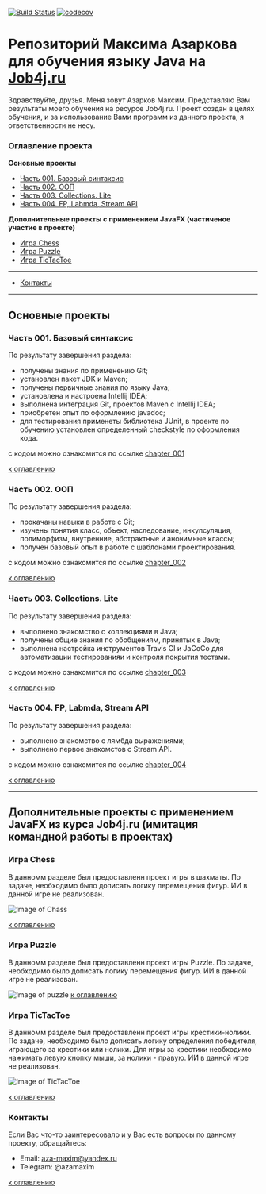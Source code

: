 [![Build Status](https://travis-ci.org/maximazarkov/job4j.svg?branch=master)](https://travis-ci.org/maximazarkov/job4j)
[![codecov](https://codecov.io/gh/maximazarkov/job4j/branch/master/graph/badge.svg)](https://codecov.io/gh/maximazarkov/job4j)

# Репозиторий Максима Азаркова для обучения языку Java на [Job4j.ru](#Job4j.ru)
Здравствуйте, друзья. Меня зовут Азарков Максим. Представляю Вам результаты моего обучения на ресурсе Job4j.ru.
Проект создан в целях обучения, и за использование Вами программ из данного проекта, я ответственности не несу.

### Оглавление проекта
**Основные проекты**
+ [Часть 001. Базовый синтаксис](#Часть-001-Базовый-синтаксис)
+ [Часть 002. ООП](#Часть-002-ООП)
+ [Часть 003. Collections. Lite](#Часть-003-Collections-Lite)
+ [Часть 004. FP, Labmda, Stream API](#Часть-004-FP-Labmda-Stream-API)

**Дополнительные проекты с применением JavaFX (частиченое участие в проекте)**
+ [Игра Chess](#Игра-Chess)
+ [Игра Puzzle](#Игра-Puzzle)
+ [Игра TicTacToe](#Игра-TicTacToe)

***
+ [Контакты](#Контакты)
***

## Основные проекты
### Часть 001. Базовый синтаксис
По результату завершения раздела:
+ получены знания по применению Git;
+ установлен пакет JDK и Maven;
+ получены первичные знания по языку Java;
+ установлена и настроена Intellij IDEA;
+ выполнена интеграция Git, проектов Maven с Intellij IDEA;
+ приобретен опыт по оформлению javadoc;
+ для тестирования применеты библиотека JUnit, в проекте по обучению установлен определенный checkstyle по оформления кода.

с кодом можно ознакомится по ссылке [chapter_001](https://github.com/maximazarkov/job4j/tree/master/chapter_001)

[к оглавлению](#Оглавление-проекта)

### Часть 002. ООП
По результату завершения раздела:
+ прокачаны навыки в работе с Git;
+ изучены понятия класс, объект, наследование, инкупсуляция, полиморфизм, внутренние, абстрактные и анонимные классы;
+ получен базовый опыт в работе с шаблонами проектирования.

с кодом можно ознакомится по ссылке [chapter_002](https://github.com/maximazarkov/job4j/tree/master/chapter_002)

[к оглавлению](#Оглавление-проекта)

### Часть 003. Collections. Lite
По результату завершения раздела:
+ выполнено знакомство с коллекциями в Java;
+ получены общие знания по обобщениям, принятых в Java;
+ выполнена настройка инструментов Travis CI и JaСoСo для автоматизации тестированияи и контроля покрытия тестами.

с кодом можно ознакомится по ссылке [chapter_003](https://github.com/maximazarkov/job4j/tree/master/chapter_003)

[к оглавлению](#Оглавление-проекта)

### Часть 004. FP, Labmda, Stream API
По результату завершения раздела:
+ выполнено знакомство с лямбда выражениями;
+ выполнено первое знакомстов с Stream API.

с кодом можно ознакомится по ссылке [chapter_004](https://github.com/maximazarkov/job4j/tree/master/chapter_004)

[к оглавлению](#Оглавление-проекта)

***

## Дополнительные проекты с применением JavaFX из курса Job4j.ru (имитация командной работы в проектах)

### Игра Chess
В данномм разделе был предоставленн проект игры в шахматы. По задаче, необходимо было дописать логику перемещения фигур. ИИ в данной игре не реализован.

![Image of Chass](https://github.com/maximazarkov/job4j/tree/master/images/chess.jpg)
 
[к оглавлению](#Оглавление-проекта)

### Игра Puzzle
В данномм разделе был предоставленн проект игры Puzzle. По задаче, необходимо было дописать логику перемещения фигур. ИИ в данной игре не реализован.

![Image of puzzle](https://github.com/maximazarkov/job4j/tree/master/images/puzzle1.jpg)
[к оглавлению](#Оглавление-проекта)

### Игра TicTacToe
В данномм разделе был предоставленн проект игры крестики-нолики. По задаче, необходимо было дописать логику определения победителя, играющего за крестики или нолики. Для игры за крестики необходимо нажимать левую кнопку мыши, за нолики - правую. ИИ в данной игре не реализован.

![Image of TicTacToe](https://github.com/maximazarkov/job4j/tree/master/images/tictactoe.jpg)

[к оглавлению](#Оглавление-проекта)

### Контакты
Если Вас что-то заинтересовало и у Вас есть вопросы по данному проекту, обращайтесь:
+ Email: aza-maxim@yandex.ru
+ Telegram: @azamaxim

[к оглавлению](#Оглавление-проекта)
